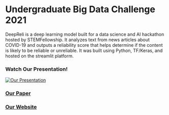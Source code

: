 # Undergraduate Big Data Challenge 2021
DeepReli is a deep learning model built for a data science and AI hackathon hosted by STEMFellowship. It analyzes text from news articles about COVID-19 and outputs a reliability score that helps determine if the content is likely to be reliable or unreliable. It was built using Python, TF/Keras, and hosted on the streamlit platform.

### Watch Our Presentation!
[![Our Presentation](https://img.youtube.com/vi/z8UYLYDOlCY/0.jpg)](https://www.youtube.com/watch?v=z8UYLYDOlCY&feature=youtu.be)


### [Our Paper](https://drive.google.com/file/d/1ciaEi1lhlp-HmbseojAO3Pf0tmh9imER/view)


### [Our Website](https://share.streamlit.io/xiaoyu-ben-wang/deepreli/main/app.py)
